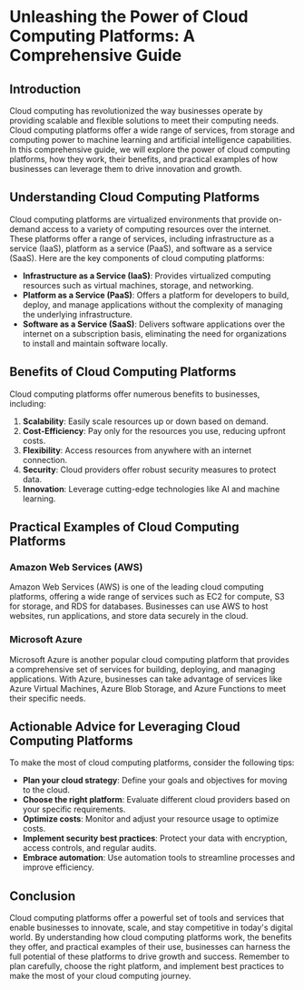 # Unleashing the Power of Cloud Computing Platforms: A Comprehensive Guide

## Introduction

Cloud computing has revolutionized the way businesses operate by providing scalable and flexible solutions to meet their computing needs. Cloud computing platforms offer a wide range of services, from storage and computing power to machine learning and artificial intelligence capabilities. In this comprehensive guide, we will explore the power of cloud computing platforms, how they work, their benefits, and practical examples of how businesses can leverage them to drive innovation and growth.

## Understanding Cloud Computing Platforms

Cloud computing platforms are virtualized environments that provide on-demand access to a variety of computing resources over the internet. These platforms offer a range of services, including infrastructure as a service (IaaS), platform as a service (PaaS), and software as a service (SaaS). Here are the key components of cloud computing platforms:

- **Infrastructure as a Service (IaaS)**: Provides virtualized computing resources such as virtual machines, storage, and networking.
- **Platform as a Service (PaaS)**: Offers a platform for developers to build, deploy, and manage applications without the complexity of managing the underlying infrastructure.
- **Software as a Service (SaaS)**: Delivers software applications over the internet on a subscription basis, eliminating the need for organizations to install and maintain software locally.

## Benefits of Cloud Computing Platforms

Cloud computing platforms offer numerous benefits to businesses, including:

1. **Scalability**: Easily scale resources up or down based on demand.
2. **Cost-Efficiency**: Pay only for the resources you use, reducing upfront costs.
3. **Flexibility**: Access resources from anywhere with an internet connection.
4. **Security**: Cloud providers offer robust security measures to protect data.
5. **Innovation**: Leverage cutting-edge technologies like AI and machine learning.

## Practical Examples of Cloud Computing Platforms

### Amazon Web Services (AWS)

Amazon Web Services (AWS) is one of the leading cloud computing platforms, offering a wide range of services such as EC2 for compute, S3 for storage, and RDS for databases. Businesses can use AWS to host websites, run applications, and store data securely in the cloud.

### Microsoft Azure

Microsoft Azure is another popular cloud computing platform that provides a comprehensive set of services for building, deploying, and managing applications. With Azure, businesses can take advantage of services like Azure Virtual Machines, Azure Blob Storage, and Azure Functions to meet their specific needs.

## Actionable Advice for Leveraging Cloud Computing Platforms

To make the most of cloud computing platforms, consider the following tips:

- **Plan your cloud strategy**: Define your goals and objectives for moving to the cloud.
- **Choose the right platform**: Evaluate different cloud providers based on your specific requirements.
- **Optimize costs**: Monitor and adjust your resource usage to optimize costs.
- **Implement security best practices**: Protect your data with encryption, access controls, and regular audits.
- **Embrace automation**: Use automation tools to streamline processes and improve efficiency.

## Conclusion

Cloud computing platforms offer a powerful set of tools and services that enable businesses to innovate, scale, and stay competitive in today's digital world. By understanding how cloud computing platforms work, the benefits they offer, and practical examples of their use, businesses can harness the full potential of these platforms to drive growth and success. Remember to plan carefully, choose the right platform, and implement best practices to make the most of your cloud computing journey.